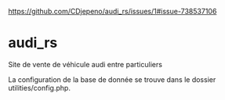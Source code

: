 https://github.com/CDjepeno/audi_rs/issues/1#issue-738537106
# audi_rs
Site de vente de véhicule audi entre particuliers

La configuration de la base de donnée se trouve dans le dossier utilities/config.php.
